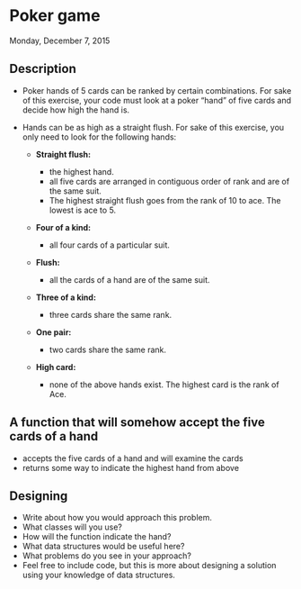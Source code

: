 # Poker game

Monday, December 7, 2015

## Description
- Poker hands of 5 cards can be ranked by certain combinations. For sake of this exercise, your code must look at a poker “hand” of five cards and decide how high the hand is.
- Hands can be as high as a straight flush.  For sake of this exercise, you only need to look for the following hands:

    - **Straight flush:**
        - the highest hand.
        - all five cards are arranged in contiguous order of rank and are of the same suit.
        - The highest straight flush goes from the rank of 10 to ace.  The lowest is ace to 5.

    - **Four of a kind:**
        - all four cards of a particular suit.

    - **Flush:**
        - all the cards of a hand are of the same suit.

    - **Three of a kind:**
        - three cards share the same rank.

    - **One pair:**
        - two cards share the same rank.

    - **High card:**
        - none of the above hands exist.  The highest card is the rank of Ace.

 
## A function that will somehow accept the five cards of a hand
- accepts the five cards of a hand and will examine the cards
- returns some way to indicate the highest hand from above


## Designing
- Write about how you would approach this problem.
- What classes will you use?
- How will the function indicate the hand?
- What data structures would be useful here? 
- What problems do you see in your approach?
- Feel free to include code, but this is more about designing a solution using your knowledge of data structures.
